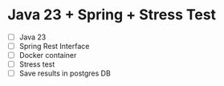 # Java 23 + Spring + Stress Test

- [ ] Java 23
- [ ] Spring Rest Interface
- [ ] Docker container
- [ ] Stress test
- [ ] Save results in postgres DB